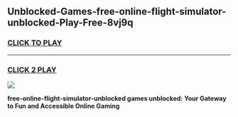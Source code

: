 
## Unblocked-Games-free-online-flight-simulator-unblocked-Play-Free-8vj9q
<h3>
<a href="https://premium76.site?title=free-online-flight-simulator-unblocked&ref=23A">CLICK TO PLAY</a></h3>
<hr>

<h3>
<a href="https://premium76.site?title=free-online-flight-simulator-unblocked&ref=23A">CLICK 2 PLAY</a>
  
</h3>

<a href="https://premium76.site?title=free-online-flight-simulator-unblocked&ref=23A"><img src="https://clearcache.store/games.png"></a>


**free-online-flight-simulator-unblocked games unblocked: Your Gateway to Fun and Accessible Online Gaming**

